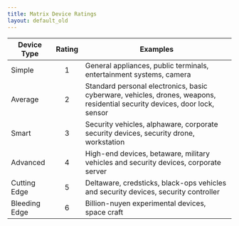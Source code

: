 ```yaml
---
title: Matrix Device Ratings
layout: default_old
---
```


| Device Type   | Rating | Examples                                                                                                                   |
| ------------- |:------:| -------------------------------------------------------------------------------------------------------------------------- |
| Simple        |   1    | General appliances, public terminals, entertainment systems, camera                                                        |
| Average       |   2    | Standard personal electronics, basic cyberware, vehicles, drones, weapons, residential security devices, door lock, sensor |
| Smart         |   3    | Security vehicles, alphaware, corporate security devices, security drone, workstation                                      |
| Advanced      |   4    | High-end devices, betaware, military vehicles and security devices, corporate server                                       |
| Cutting Edge  |   5    | Deltaware, credsticks, black-ops vehicles and security devices, security controller                                        |
| Bleeding Edge |   6    | Billion-nuyen experimental devices, space craft                                                                            |
